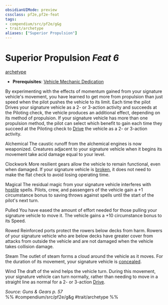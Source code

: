 ```yaml
---
obsidianUIMode: preview
cssclass: pf2e,pf2e-feat
tags:
- compendium/src/pf2e/g&g
- trait/archetype
aliases: ["Superior Propulsion"]
---
```

# Superior Propulsion  *Feat 6*  
[archetype](rules/traits/archetype.md "Archetype Feat Trait")  

- **Prerequisites**: [Vehicle Mechanic Dedication](compendium/feats/vehicle-mechanic-dedication-g-g.md)

By experimenting with the effects of momentum gained from your signature vehicle's movement, you have learned to get more from propulsion than just speed when the pilot pushes the vehicle to its limit. Each time the pilot Drives your signature vehicle as a 2- or 3-action activity and succeeds at the Piloting check, the vehicle produces an additional effect, depending on its method of propulsion. If your signature vehicle has more than one propulsion method, the pilot can select which benefit to gain each time they succeed at the Piloting check to [Drive](rules/actions/drive-gmg.md) the vehicle as a 2- or 3-action activity.

Alchemical The caustic runoff from the alchemical engines is now weaponized. Creatures adjacent to your signature vehicle when it begins its movement take acid damage equal to your level.

Clockwork More resilient gears allow the vehicle to remain functional, even when damaged. If your signature vehicle is [broken](rules/conditions.md#Broken), it does not need to make the flat check to avoid losing operating time.

Magical The residual magic from your signature vehicle interferes with [hostile](rules/conditions.md#Hostile) spells. Pilots, crew, and passengers of the vehicle gain a +1 circumstance bonus to saving throws against spells until the start of the pilot's next turn.

Pulled You have eased the amount of effort needed for those pulling your signature vehicle to move it. The vehicle gains a +10 circumstance bonus to its Speed.

Rowed Reinforced ports protect the rowers below decks from harm. Rowers of your signature vehicle who are below decks have greater cover from attacks from outside the vehicle and are not damaged when the vehicle takes collision damage.

Steam The outlet of steam forms a cloud around the vehicle as it moves. For the duration of its movement, your signature vehicle is [concealed](rules/conditions.md#Concealed).

Wind The draft of the wind helps the vehicle turn. During this movement, your signature vehicle can turn normally, rather than needing to move in a straight line as normal for a 2- or 3-action [Drive](rules/actions/drive-gmg.md).

*Source: Guns & Gears p. 57*  
%% #compendium/src/pf2e/g&g #trait/archetype %%